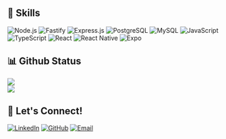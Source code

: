 ## 🚀 Skills  

![Node.js](https://img.shields.io/badge/Node.js-339933?style=for-the-badge&logo=node.js&logoColor=white) 
![Fastify](https://img.shields.io/badge/Fastify-000000?style=for-the-badge&logo=fastify&logoColor=white) 
![Express.js](https://img.shields.io/badge/Express.js-000000?style=for-the-badge&logo=express&logoColor=white) 
![PostgreSQL](https://img.shields.io/badge/PostgreSQL-4169E1?style=for-the-badge&logo=postgresql&logoColor=white) 
![MySQL](https://img.shields.io/badge/MySQL-4479A1?style=for-the-badge&logo=mysql&logoColor=white) 
![JavaScript](https://img.shields.io/badge/JavaScript-F7DF1E?style=for-the-badge&logo=javascript&logoColor=black) 
![TypeScript](https://img.shields.io/badge/TypeScript-3178C6?style=for-the-badge&logo=typescript&logoColor=white) 
![React](https://img.shields.io/badge/React-61DAFB?style=for-the-badge&logo=react&logoColor=black) 
![React Native](https://img.shields.io/badge/React_Native-20232A?style=for-the-badge&logo=react&logoColor=61DAFB) 
![Expo](https://img.shields.io/badge/Expo-000020?style=for-the-badge&logo=expo&logoColor=white) 



## 📊 Github Status
<p>
<!--  <img src="https://github-readme-stats-sigma-five.vercel.app/api?username=HadiRasouli1&show_icons=true&theme=radical" />  -->
  <img src="https://github-readme-stats.vercel.app/api?username=HadiRasouli1&show_icons=true&theme=tokyonight" /> 
  <br/>
  <img src="https://github-profile-trophy.vercel.app/?username=HadiRasouli1&theme=tokyonight" />
  <br/>
 <!-- <img src="https://github-readme-stats.vercel.app/api/top-langs/?username=HadiRasouli1&theme=tokyonight" /> -->
</p>




## 🤝 Let's Connect!

[![LinkedIn](https://img.shields.io/badge/LinkedIn-0A66C2?style=flat-square&logo=linkedin&logoColor=white)](https://www.linkedin.com/in/hadirasouli1/)
[![GitHub](https://img.shields.io/badge/GitHub-181717?style=flat-square&logo=github&logoColor=white)](https://github.com/HadiRasouli1)
[![Email](https://img.shields.io/badge/Email-555555?style=flat-square&logo=gmail&logoColor=white)](mailto:rasoulihadi101@gmail.com)




